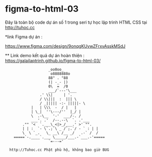 # figma-to-html-03
Đây là toàn bộ code dự án số 1 trong seri tự học lập trình HTML CSS tại http://tuhoc.cc  


\*link Figma dự án :

https://www.figma.com/design/9onqgKUvwZFrxvAsskMSdJ


\*\* Link demo kết quả dự án hoàn thiện :
https://galailaptrinh.github.io/figma-to-html-03/  


                        _oo0oo_
                         o8888888o
                        88" . "88
                        (| -_- |)
                        0\  =  /0
                        ___/`---'\___
                    .' \\|     | '.
                    / \\|||  :  ||| \
                    / _||||| -:- |||||- \
                |   | \\\  -  / |   |
                | \_|  ''\---/''  |_/ |
                \  .-\__  '-'  ___/-. /
                ___'. .'  /--.--\  `. .'___
            ."" '<  `.___\_<|>_/___.' >' "".
            | | :  `- \`.;`\ _ /`;.`/ - ` : | |
            \  \ `_.   \_ __\ /__ _/   .-` /  /
        =====`-.____`.___ \_____/___.-`___.-'=====
                        `=---='

 ~~~~~~~~~~~~~~~~~~~~~~~~~~~~~~~~~~~~~~~~~~~~~~~~~~
   http://Tuhoc.cc Phật phù hộ, không bao giờ BUG
 ~~~~~~~~~~~~~~~~~~~~~~~~~~~~~~~~~~~~~~~~~~~~~~~~~~
